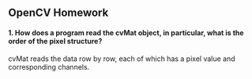 ## OpenCV Homework

#### 1. How does a program read the cvMat object, in particular, what is the order of the pixel structure?

cvMat reads the data row by row, each of which has a pixel value and corresponding channels.